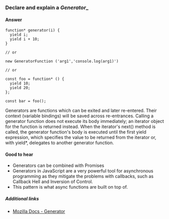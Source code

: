 ### Declare and explain a _Generator__ 

#### Answer

```
function* generator(i) {
  yield i;
  yield i + 10;
}

// or

new GeneratorFunction ('arg1','console.log(arg1)')

// or

const foo = function* () {
  yield 10;
  yield 20;
};

const bar = foo();
```

Generators are functions which can be exited and later re-entered. Their context (variable bindings) will be saved across re-entrances.
Calling a generator function does not execute its body immediately; an iterator object for the function is returned instead. When the iterator's next() method is called, the generator function's body is executed until the first yield expression, which specifies the value to be returned from the iterator or, with yield*, delegates to another generator function.


#### Good to hear

* Generators can be combined with Promises
* Generators in JavaScript are a very powerful tool for asynchronous programming as they mitigate the problems with callbacks, such as Callback Hell and Inversion of Control. 
* This pattern is what async functions are built on top of.

##### Additional links

<!-- Whenever possible, link a more detailed explanation. -->

* [Mozilla Docs - Generator](https://developer.mozilla.org/en-US/docs/Web/JavaScript/Reference/Global_Objects/Generator**)

<!-- tags: (javascript) -->

<!-- expertise: (2) -->
